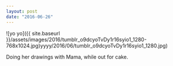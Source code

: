 ```yaml
---
layout: post
date: "2016-06-26"
---
```


![yo yo]({{ site.baseurl }}/assets/images/2016/tumblr_o9dcyoTvDy1r16syio1_1280-768x1024.jpg)yyyy/2016/06/tumblr_o9dcyoTvDy1r16syio1_1280.jpg)

Doing her drawings with Mama, while out for cake.
